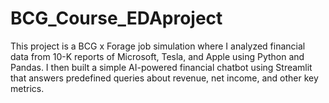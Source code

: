 # BCG_Course_EDAproject
This project is a BCG x Forage job simulation where I analyzed financial data from 10-K reports of Microsoft, Tesla, and Apple using Python and Pandas. I then built a simple AI-powered financial chatbot using Streamlit that answers predefined queries about revenue, net income, and other key metrics.
